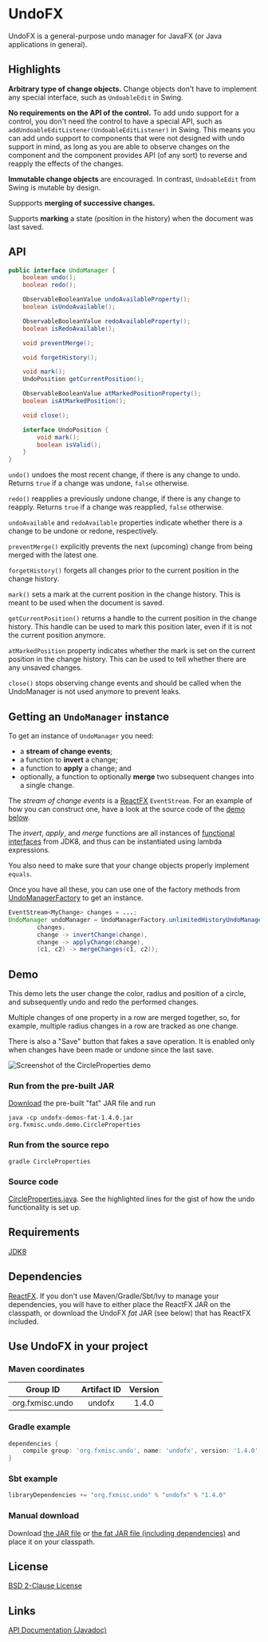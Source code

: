 UndoFX
======

UndoFX is a general-purpose undo manager for JavaFX (or Java applications in general).


Highlights
----------

**Arbitrary type of change objects.** Change objects don't have to implement any special interface, such as `UndoableEdit` in Swing.

**No requirements on the API of the control.** To add undo support for a control, you don't need the control to have a special API, such as `addUndoableEditListener(UndoableEditListener)` in Swing. This means you can add undo support to components that were not designed with undo support in mind, as long as you are able to observe changes on the component and the component provides API (of any sort) to reverse and reapply the effects of the changes.

**Immutable change objects** are encouraged. In contrast, `UndoableEdit` from Swing is mutable by design.

Suppports **merging of successive changes.**

Supports **marking** a state (position in the history) when the document was last saved.


API
---

```java
public interface UndoManager {
    boolean undo();
    boolean redo();

    ObservableBooleanValue undoAvailableProperty();
    boolean isUndoAvailable();

    ObservableBooleanValue redoAvailableProperty();
    boolean isRedoAvailable();

    void preventMerge();

    void forgetHistory();

    void mark();
    UndoPosition getCurrentPosition();

    ObservableBooleanValue atMarkedPositionProperty();
    boolean isAtMarkedPosition();

    void close();

    interface UndoPosition {
        void mark();
        boolean isValid();
    }
}
```

`undo()` undoes the most recent change, if there is any change to undo. Returns `true` if a change was undone, `false` otherwise.

`redo()` reapplies a previously undone change, if there is any change to reapply. Returns `true` if a change was reapplied, `false` otherwise.

`undoAvailable` and `redoAvailable` properties indicate whether there is a change to be undone or redone, respectively.

`preventMerge()` explicitly prevents the next (upcoming) change from being merged with the latest one.

`forgetHistory()` forgets all changes prior to the current position in the change history.

`mark()` sets a mark at the current position in the change history. This is meant to be used when the document is saved.

`getCurrentPosition()` returns a handle to the current position in the change history. This handle can be used to mark this position later, even if it is not the current position anymore.

`atMarkedPosition` property indicates whether the mark is set on the current position in the change history. This can be used to tell whether there are any unsaved changes.

`close()` stops observing change events and should be called when the UndoManager is not used anymore to prevent leaks.


Getting an `UndoManager` instance
---------------------------------

To get an instance of `UndoManager` you need:
 * a **stream of change events**;
 * a function to **invert** a change;
 * a function to **apply** a change; and
 * optionally, a function to optionally **merge** two subsequent changes into a single change.

The _stream of change events_ is a [ReactFX](http://www.reactfx.org/) `EventStream`. For an example of how you can construct one, have a look at the source code of the [demo below](#demo).

The _invert_, _apply_, and _merge_ functions are all instances of [functional interfaces](http://docs.oracle.com/javase/8/docs/api/java/util/function/package-summary.html) from JDK8, and thus can be instantiated using lambda expressions.

You also need to make sure that your change objects properly implement `equals`.

Once you have all these, you can use one of the factory methods from [UndoManagerFactory](http://www.fxmisc.org/undo/javadoc/org/fxmisc/undo/UndoManagerFactory.html) to get an instance.

```java
EventStream<MyChange> changes = ...;
UndoManager undoManager = UndoManagerFactory.unlimitedHistoryUndoManager(
        changes,
        change -> invertChange(change),
        change -> applyChange(change),
        (c1, c2) -> mergeChanges(c1, c2));
```


Demo
----

This demo lets the user change the color, radius and position of a circle, and subsequently undo and redo the performed changes.

Multiple changes of one property in a row are merged together, so, for example, multiple radius changes in a row are tracked as one change.

There is also a "Save" button that fakes a save operation. It is enabled only when changes have been made or undone since the last save.

![Screenshot of the CircleProperties demo](https://googledrive.com/host/0B4a5AnNnZhkbVDRiZmxiMW1OYk0/screenshots/circle-properties.png)

### Run from the pre-built JAR

[Download](https://github.com/TomasMikula/UndoFX/releases/download/v1.4.0/undofx-demos-fat-1.4.0.jar) the pre-built "fat" JAR file and run

    java -cp undofx-demos-fat-1.4.0.jar org.fxmisc.undo.demo.CircleProperties

### Run from the source repo

    gradle CircleProperties

### Source code

[CircleProperties.java](https://github.com/TomasMikula/UndoFX/blob/master/undofx-demos/src/main/java/org/fxmisc/undo/demo/CircleProperties.java#L180-L202). See the highlighted lines for the gist of how the undo functionality is set up.


Requirements
------------

[JDK8](https://jdk8.java.net/download.html)


Dependencies
------------

[ReactFX](https://github.com/TomasMikula/ReactFX). If you don't use Maven/Gradle/Sbt/Ivy to manage your dependencies, you will have to either place the ReactFX JAR on the classpath, or download the UndoFX _fat_ JAR (see below) that has ReactFX included.


Use UndoFX in your project
--------------------------

### Maven coordinates

| Group ID        | Artifact ID | Version |
| :-------------: | :---------: | :-----: |
| org.fxmisc.undo | undofx      | 1.4.0   |

### Gradle example

```groovy
dependencies {
    compile group: 'org.fxmisc.undo', name: 'undofx', version: '1.4.0'
}
```

### Sbt example

```scala
libraryDependencies += "org.fxmisc.undo" % "undofx" % "1.4.0"
```

### Manual download

Download [the JAR file](https://github.com/TomasMikula/UndoFX/releases/download/v1.4.0/undofx-1.4.0.jar) or [the fat JAR file (including dependencies)](https://github.com/TomasMikula/UndoFX/releases/download/v1.4.0/undofx-fat-1.4.0.jar) and place it on your classpath.


License
-------

[BSD 2-Clause License](http://opensource.org/licenses/BSD-2-Clause)


Links
-----

[API Documentation (Javadoc)](http://fxmisc.github.io/undo/javadoc/1.4.0/org/fxmisc/undo/package-summary.html)
